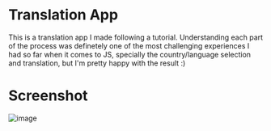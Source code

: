 # Translation App

This is a translation app I made following a tutorial. Understanding each part of the process was definetely one of the most challenging experiences I had so far when it comes to JS, specially the country/language selection and translation, but I'm pretty happy with the result :)


# Screenshot

![image](https://github.com/arturburatto/translation-app/assets/72110904/17ee2770-767c-4964-ab1d-9a3b8f930619)

